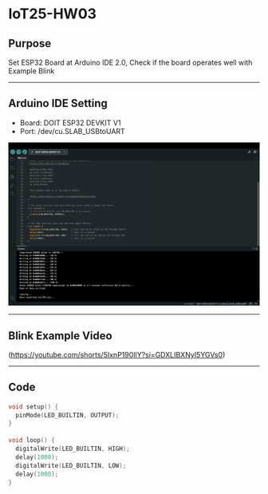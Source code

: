 # IoT25-HW03

## Purpose
Set ESP32 Board at Arduino IDE 2.0, Check if the board operates well with Example Blink

---

## Arduino IDE Setting
- Board: DOIT ESP32 DEVKIT V1
- Port: /dev/cu.SLAB_USBtoUART

![IoT25-HW01](./IoT25-HW01.png)

---

## Blink Example Video
(https://youtube.com/shorts/5IxnP190IlY?si=GDXLIBXNyI5YGVs0)

---

## Code

```cpp
void setup() {
  pinMode(LED_BUILTIN, OUTPUT);
}

void loop() {
  digitalWrite(LED_BUILTIN, HIGH);
  delay(1000);
  digitalWrite(LED_BUILTIN, LOW);
  delay(1000);
}
